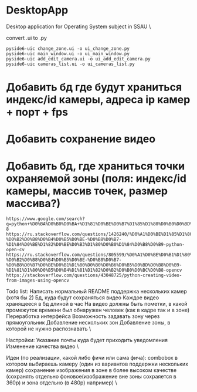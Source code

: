 # DesktopApp

Desktop application for Operating System subject in SSAU \

convert .ui to .py

```shell
pyside6-uic change_zone.ui -o ui_change_zone.py
pyside6-uic main_window.ui -o ui_main_window.py
pyside6-uic add_edit_camera.ui -o ui_add_edit_camera.py
pyside6-uic cameras_list.ui -o ui_cameras_list.py
```

# Добавить бд где будут храниться индекс/id камеры, адреса ip камер + порт + fps

# Добавить сохранение видео

# Добавить бд, где храниться точки охраняемой зоны (поля: индекс/id камеры, массив точек, размер массива?)

```shell
https://www.google.com/search?q=python+%D0%BA%D0%B0%D0%BA+%D1%81%D0%BE%D0%B7%D1%85%D1%80%D0%B0%D0%BD%D0%B8%D1%82%D1%8C+%D0%B2%D0%B8%D0%B4%D0%B5%D0%BE+%D0%B8%D0%B7+%D0%B8%D0%B7%D0%BE%D0%B1%D1%80%D0%B0%D0%B6%D0%B5%D0%BD%D0%B8%D0%B9&rlz=1C1CHZN_ruRU1020RU1021&oq=python+%D0%BA%D0%B0%D0%BA+%D1%81%D0%BE%D0%B7%D1%85%D1%80%D0%B0%D0%BD%D0%B8%D1%82%D1%8C+%D0%B2%D0%B8%D0%B4%D0%B5%D0%BE+%D0%B8%D0%B7+%D0%B8%D0%B7%D0%BE%D0%B1%D1%80%D0%B0%D0%B6%D0%B5%D0%BD%D0%B8%D0%B9&gs_lcrp=EgZjaHJvbWUyBggAEEUYOTIHCAEQIRifBdIBCTEzODE3ajBqN6gCALACAA&sourceid=chrome&ie=UTF-8
https://ru.stackoverflow.com/questions/1426240/%D0%A1%D0%BE%D1%85%D1%80%D0%B0%D0%BD%D0%B5%D0%BD%D0%B8%D0%B5-%D0%B2%D0%B8%D0%B4%D0%B5%D0%BE-%D0%B8%D0%B7-%D1%84%D0%BE%D1%82%D0%BE%D0%B3%D1%80%D0%B0%D1%84%D0%B8%D0%B9-python-open-cv
https://ru.stackoverflow.com/questions/805599/%D0%A1%D0%BE%D0%B1%D1%80%D0%B0%D1%82%D1%8C-%D0%B2%D0%B8%D0%B4%D0%B5%D0%BE-%D0%B8%D0%B7-%D0%B8%D0%B7%D0%BE%D0%B1%D1%80%D0%B0%D0%B6%D0%B5%D0%BD%D0%B8%D0%B9-%D1%81%D1%80%D0%B5%D0%B4%D1%81%D1%82%D0%B2%D0%B0%D0%BC%D0%B8-opencv
https://stackoverflow.com/questions/43048725/python-creating-video-from-images-using-opencv
```

Todo list: 
    Написать нормальный README
    поддержка нескольких камер (хотя бы 2)
    Бд, куда будут сохраняться видео
    Каждое видео хранящееся в бд длиной в час
    На видео должны быть пометки, в какой промежуток времени был обнаружен человек (как в кадре так и в зоне)
    Переработка интерфейса
    Возможность задавать зону через прямоугольник
    Добавление нескольких зон
    Добавление зоны, в которой не нужно распознавать \

Настройки: 
    Указание почты куда будет приходить уведомления
    Изменение качества видео \

Идеи (по реализации, какой либо фичи или сама фича): 
    combobox в котором выбираешь камеру (один из вариантов поддержки нескольких камер)
    сохранение изображения в зоне в более высоком качестве (сохранять отдельно фоновое(изображение вне зоны сохраяется в 360р) и зона отдельно (в 480р) например) \
